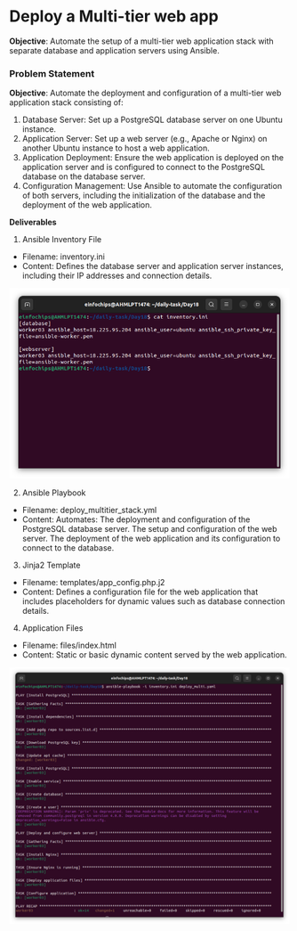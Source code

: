 # Deploy a Multi-tier web app

**Objective**: Automate the setup of a multi-tier web application stack with separate database and application servers using Ansible.

### Problem Statement

**Objective**: Automate the deployment and configuration of a multi-tier web application stack consisting of:

   1. Database Server: Set up a PostgreSQL database server on one Ubuntu instance.
   2. Application Server: Set up a web server (e.g., Apache or Nginx) on another Ubuntu instance to host a web application.
   3. Application Deployment: Ensure the web application is deployed on the application server and is configured to connect to the PostgreSQL database on the database server.
   4. Configuration Management: Use Ansible to automate the configuration of both servers, including the initialization of the database and the deployment of the web application.


**Deliverables**
   1. Ansible Inventory File
   + Filename: inventory.ini
   + Content: Defines the database server and application server instances, including their IP addresses and connection details.
   
![](image01.png)

   2. Ansible Playbook
   + Filename: deploy_multitier_stack.yml
   + Content: Automates:
	The deployment and configuration of the PostgreSQL database server.
	The setup and configuration of the web server.
      	The deployment of the web application and its configuration to connect to the database.
   
   3. Jinja2 Template
   + Filename: templates/app_config.php.j2
   + Content: Defines a configuration file for the web application that includes placeholders for dynamic values such as database connection details.
   
   4. Application Files
   + Filename: files/index.html
   + Content: Static or basic dynamic content served by the web application.


![](image02.png)



